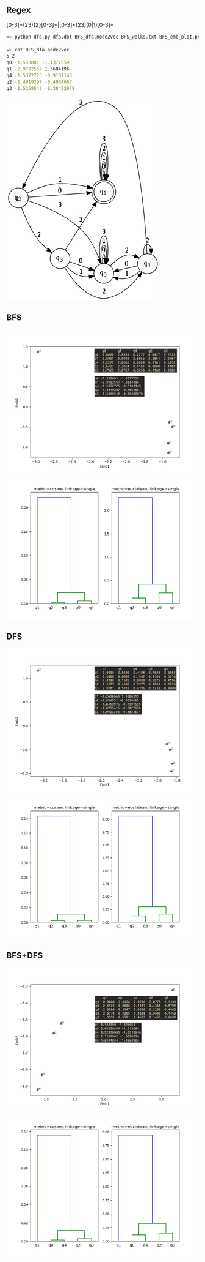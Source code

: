 Regex
---
[0-3]\*(23){2}[0-3]\*|[0-3]\*(23)(0|1)[0-3]\*

```sh
=> python dfa.py dfa.dot BFS_dfa.node2vec BFS_walks.txt BFS_emb_plot.png BFS_dendrogram.png

=> cat BFS_dfa.node2vec
5 2
q0 -1.533881 -1.1377559
q1 -2.9792557 1.3684196
q4 -1.5372725 -0.9101143
q2 -1.4919297 -0.4964667
q3 -1.5269542 -0.38492978
```
![DFA](dfa.dot.png)

BFS
---
![BFS_2D](BFS_emb_plot.png)
![BFS_Dendrogram](BFS_dendrogram.png)

DFS
---
![DFS_2D](DFS_emb_plot.png)
![DFS_Dendrogram](DFS_dendrogram.png)

BFS+DFS
---
![BFS_DFS_2D](BFS_DFS_emb_plot.png)
![BFS_DFS_Dendrogram](BFS_DFS_dendrogram.png)
